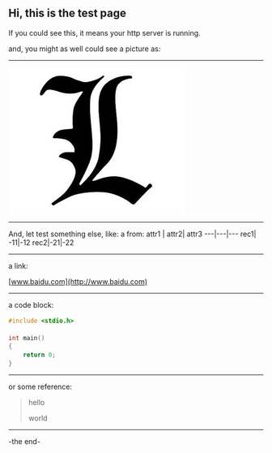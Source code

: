## Hi, this is the test page

If you could see this, it means your http server is running.

and, you might as well could see a picture as:

---
![L](L.jpg)

---

And, let test something else, like:
a from:
attr1 | attr2| attr3
---|---|---
rec1| -11|-12
rec2|-21|-22

---

 a link:

[www.baidu.com](http://www.baidu.com)

---

a code block:

```C
#include <stdio.h>

int main()
{
    return 0;
}

```

---

or some reference:

>hello
>
>world

---

-the end-

